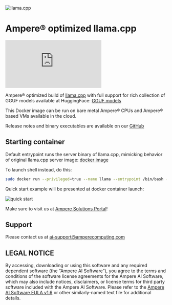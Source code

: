![llama.cpp](https://user-images.githubusercontent.com/1991296/230134379-7181e485-c521-4d23-a0d6-f7b3b61ba524.png "llama.cpp")
# Ampere® optimized llama.cpp
![llama.cpp pull count](https://img.shields.io/docker/pulls/amperecomputingai/llama.cpp?logo=meta&logoColor=black&label=llama.cpp&labelColor=violet&color=purple)

Ampere® optimized build of [llama.cpp](https://github.com/ggerganov/llama.cpp?tab=readme-ov-file#llamacpp) with full support for rich collection of GGUF models available at HuggingFace: [GGUF models](https://huggingface.co/models?search=gguf)

This Docker image can be run on bare metal Ampere® CPUs and Ampere® based VMs available in the cloud.

Release notes and binary executables are available on our [GitHub](https://github.com/AmpereComputingAI/llama.cpp/releases)

## Starting container
Default entrypoint runs the server binary of llama.cpp, mimicking behavior of original llama.cpp server image: [docker image](https://github.com/ggerganov/llama.cpp/blob/master/.devops/server.Dockerfile)

To launch shell instead, do this:

```bash
sudo docker run --privileged=true --name llama --entrypoint /bin/bash -it amperecomputingai/llama.cpp:latest
```
Quick start example will be presented at docker container launch:

![quick start](https://ampereaimodelzoo.s3.eu-central-1.amazonaws.com/pictures/Screenshot+2024-04-30+at+22.37.13.png "quick start")

Make sure to visit us at [Ampere Solutions Portal](https://solutions.amperecomputing.com/solutions/ampere-ai)!

## Support

Please contact us at <ai-support@amperecomputing.com>

## LEGAL NOTICE
By accessing, downloading or using this software and any required dependent software (the “Ampere AI Software”), you agree to the terms and conditions of the software license agreements for the Ampere AI Software, which may also include notices, disclaimers, or license terms for third party software included with the Ampere AI Software. Please refer to the [Ampere AI Software EULA v1.6](https://ampereaidevelop.s3.eu-central-1.amazonaws.com/Ampere+AI+Software+EULA+-+v1.6.pdf) or other similarly-named text file for additional details.
